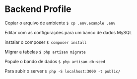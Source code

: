 # Backend Profile

Copiar o arquivo de ambiente
`$ cp .env.example .env`

Editar com as configurações para um banco de dados MySQL

instalar o composer
`$ composer install`

Migrar a tabelas
`$ php artisan migrate`

Popule o bando de dados
`$ php artisan db:seed`

Para subir o server
`$ php -S localhost:3000 -t public/`
